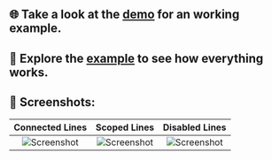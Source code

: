 ## 🌐️ Take a look at the [demo] for an working example.

## 🔬️ Explore the [example] to see how everything works.

## 📸️ Screenshots:

|     Connected Lines      |     Scoped Lines      |     Disabled Lines      |
| :----------------------: | :-------------------: | :---------------------: |
| ![Screenshot][connected] | ![Screenshot][scoped] | ![Screenshot][disabled] |

[demo]: https://baumths.github.io/flutter_tree_view
[example]: https://github.com/mbaumgartenbr/flutter_tree_view/tree/main/example
[connected]: https://raw.githubusercontent.com/mbaumgartenbr/flutter_tree_view/main/.github/assets/example_lines_connecting.png
[scoped]: https://raw.githubusercontent.com/mbaumgartenbr/flutter_tree_view/main/.github/assets/example_lines_scoped.png
[disabled]: https://raw.githubusercontent.com/mbaumgartenbr/flutter_tree_view/main/.github/assets/example_lines_disabled.png
